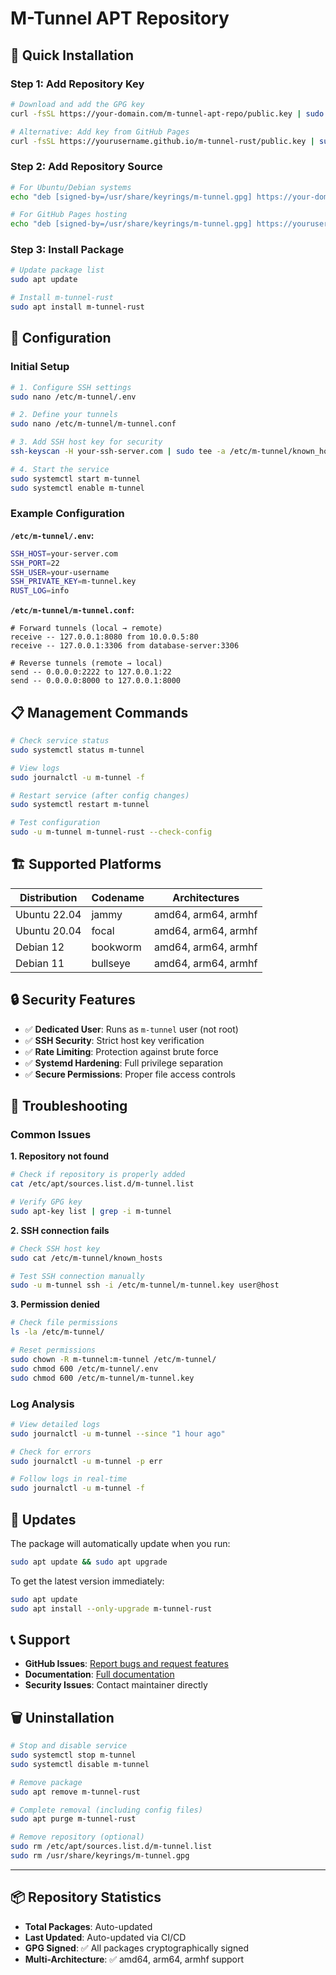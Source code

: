 # M-Tunnel APT Repository

## 🚀 Quick Installation

### Step 1: Add Repository Key
```bash
# Download and add the GPG key
curl -fsSL https://your-domain.com/m-tunnel-apt-repo/public.key | sudo gpg --dearmor -o /usr/share/keyrings/m-tunnel.gpg

# Alternative: Add key from GitHub Pages
curl -fsSL https://yourusername.github.io/m-tunnel-rust/public.key | sudo gpg --dearmor -o /usr/share/keyrings/m-tunnel.gpg
```

### Step 2: Add Repository Source
```bash
# For Ubuntu/Debian systems
echo "deb [signed-by=/usr/share/keyrings/m-tunnel.gpg] https://your-domain.com/m-tunnel-apt-repo $(lsb_release -cs) main" | sudo tee /etc/apt/sources.list.d/m-tunnel.list

# For GitHub Pages hosting
echo "deb [signed-by=/usr/share/keyrings/m-tunnel.gpg] https://yourusername.github.io/m-tunnel-rust $(lsb_release -cs) main" | sudo tee /etc/apt/sources.list.d/m-tunnel.list
```

### Step 3: Install Package
```bash
# Update package list
sudo apt update

# Install m-tunnel-rust
sudo apt install m-tunnel-rust
```

## 🔧 Configuration

### Initial Setup
```bash
# 1. Configure SSH settings
sudo nano /etc/m-tunnel/.env

# 2. Define your tunnels
sudo nano /etc/m-tunnel/m-tunnel.conf

# 3. Add SSH host key for security
ssh-keyscan -H your-ssh-server.com | sudo tee -a /etc/m-tunnel/known_hosts

# 4. Start the service
sudo systemctl start m-tunnel
sudo systemctl enable m-tunnel
```

### Example Configuration

**`/etc/m-tunnel/.env`:**
```bash
SSH_HOST=your-server.com
SSH_PORT=22
SSH_USER=your-username
SSH_PRIVATE_KEY=m-tunnel.key
RUST_LOG=info
```

**`/etc/m-tunnel/m-tunnel.conf`:**
```
# Forward tunnels (local → remote)
receive -- 127.0.0.1:8080 from 10.0.0.5:80
receive -- 127.0.0.1:3306 from database-server:3306

# Reverse tunnels (remote → local)
send -- 0.0.0.0:2222 to 127.0.0.1:22
send -- 0.0.0.0:8000 to 127.0.0.1:8000
```

## 📋 Management Commands

```bash
# Check service status
sudo systemctl status m-tunnel

# View logs
sudo journalctl -u m-tunnel -f

# Restart service (after config changes)
sudo systemctl restart m-tunnel

# Test configuration
sudo -u m-tunnel m-tunnel-rust --check-config
```

## 🏗️ Supported Platforms

| Distribution | Codename | Architectures |
|--------------|----------|---------------|
| Ubuntu 22.04 | jammy    | amd64, arm64, armhf |
| Ubuntu 20.04 | focal    | amd64, arm64, armhf |
| Debian 12    | bookworm | amd64, arm64, armhf |
| Debian 11    | bullseye | amd64, arm64, armhf |

## 🔒 Security Features

- ✅ **Dedicated User**: Runs as `m-tunnel` user (not root)
- ✅ **SSH Security**: Strict host key verification
- ✅ **Rate Limiting**: Protection against brute force
- ✅ **Systemd Hardening**: Full privilege separation
- ✅ **Secure Permissions**: Proper file access controls

## 🐛 Troubleshooting

### Common Issues

**1. Repository not found**
```bash
# Check if repository is properly added
cat /etc/apt/sources.list.d/m-tunnel.list

# Verify GPG key
sudo apt-key list | grep -i m-tunnel
```

**2. SSH connection fails**
```bash
# Check SSH host key
sudo cat /etc/m-tunnel/known_hosts

# Test SSH connection manually
sudo -u m-tunnel ssh -i /etc/m-tunnel/m-tunnel.key user@host
```

**3. Permission denied**
```bash
# Check file permissions
ls -la /etc/m-tunnel/

# Reset permissions
sudo chown -R m-tunnel:m-tunnel /etc/m-tunnel/
sudo chmod 600 /etc/m-tunnel/.env
sudo chmod 600 /etc/m-tunnel/m-tunnel.key
```

### Log Analysis
```bash
# View detailed logs
sudo journalctl -u m-tunnel --since "1 hour ago"

# Check for errors
sudo journalctl -u m-tunnel -p err

# Follow logs in real-time
sudo journalctl -u m-tunnel -f
```

## 🔄 Updates

The package will automatically update when you run:
```bash
sudo apt update && sudo apt upgrade
```

To get the latest version immediately:
```bash
sudo apt update
sudo apt install --only-upgrade m-tunnel-rust
```

## 📞 Support

- **GitHub Issues**: [Report bugs and request features](https://github.com/mufkuw/m-tunnel-rust/issues)
- **Documentation**: [Full documentation](https://github.com/mufkuw/m-tunnel-rust)
- **Security Issues**: Contact maintainer directly

## 🗑️ Uninstallation

```bash
# Stop and disable service
sudo systemctl stop m-tunnel
sudo systemctl disable m-tunnel

# Remove package
sudo apt remove m-tunnel-rust

# Complete removal (including config files)
sudo apt purge m-tunnel-rust

# Remove repository (optional)
sudo rm /etc/apt/sources.list.d/m-tunnel.list
sudo rm /usr/share/keyrings/m-tunnel.gpg
```

---

## 📦 Repository Statistics

- **Total Packages**: Auto-updated
- **Last Updated**: Auto-updated via CI/CD
- **GPG Signed**: ✅ All packages cryptographically signed
- **Multi-Architecture**: ✅ amd64, arm64, armhf support